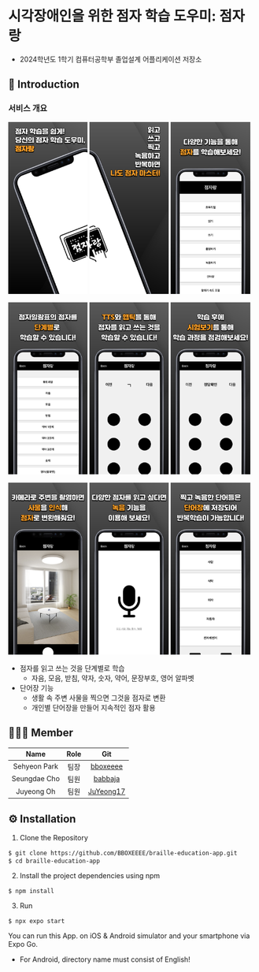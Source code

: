 # 시각장애인을 위한 점자 학습 도우미: 점자랑

- 2024학년도 1학기 컴퓨터공학부 졸업설계 어플리케이션 저장소

## 📌 Introduction

### 서비스 개요

<p float="left">
  <img src="./src/assets/img/001.png" width="32%" />
  <img src="./src/assets/img/002.png" width="32%" /> 
  <img src="./src/assets/img/003.png" width="32%" />
</p>

<p float="left">
  <img src="./src/assets/img/004.png" width="32%" />
  <img src="./src/assets/img/005.png" width="32%" /> 
  <img src="./src/assets/img/006.png" width="32%" />
</p>

<p float="left">
  <img src="./src/assets/img/007.png" width="32%" />
  <img src="./src/assets/img/008.png" width="32%" /> 
  <img src="./src/assets/img/009.png" width="32%" />
</p>

- 점자를 읽고 쓰는 것을 단계별로 학습
  - 자음, 모음, 받침, 약자, 숫자, 약어, 문장부호, 영어 알파벳
- 단어장 기능
  - 생활 속 주변 사물을 찍으면 그것을 점자로 변환
  - 개인별 단어장을 만들어 지속적인 점자 활용

## 🧑🏻‍💻 Member

|Name|Role|Git|
|:--:|:--:|:--:|
|Sehyeon Park|팀장|[bboxeeee](https://github.com/BBOXEEEE)
|Seungdae Cho|팀원|[babbaja](https://github.com/babbaja)
|Juyeong Oh|팀원|[JuYeong17](https://github.com/JuYeong17)

## ⚙️ Installation

1. Clone the Repository

```shell
$ git clone https://github.com/BBOXEEEE/braille-education-app.git
$ cd braille-education-app
```

2. Install the project dependencies using npm

```shell
$ npm install
```

3. Run

```shell
$ npx expo start
```

You can run this App. on iOS & Android simulator and your smartphone via Expo Go.
- For Android, directory name must consist of English!
